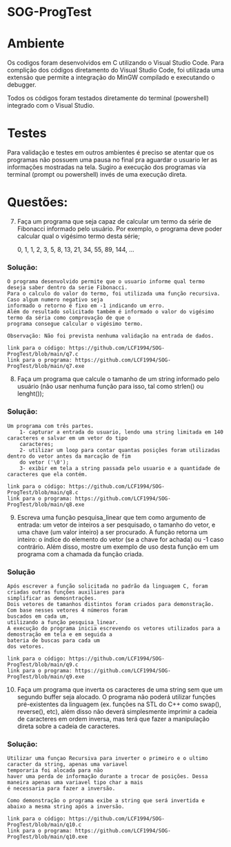 # SOG-ProgTest

# Ambiente

Os codigos foram desenvolvidos em C utilizando o Visual Studio Code. 
Para complição dos códigos diretamento do Visual Studio Code, foi utilizada uma extensão que permite a integração 
do MinGW compilado e executando o debugger.

Todos os códigos foram testados diretamente do terminal (powershell) integrado com o Visual Studio.

# Testes

Para validação e testes em outros ambientes é preciso se atentar que os programas não possuem uma pausa no final
pra aguardar o usuario ler as informações mostradas na tela.
Sugiro a execução dos programas via terminal (prompt ou powershell) invés de uma execução direta.

# Questões:

7. Faça um programa que seja capaz de calcular um termo da série de Fibonacci informado pelo usuário. Por exemplo,
o programa deve poder calcular qual o vigésimo termo desta série;
    
    0, 1, 1, 2, 3, 5, 8, 13, 21, 34, 55, 89, 144, …

### Solução:
    O programa desenvolvido permite que o usuario informe qual termo deseja saber dentro da serie Fibonacci. 
    Para o calculo do valor do termo, foi utilizada uma função recursiva. Caso algum numero negativo seja 
    informado o retorno é fixo em -1 indicando um erro. 
    Além do resultado solicitado também é informado o valor do vigésimo termo da séria como comprovação de que o
    programa consegue calcular o vigésimo termo.

    Observação: Não foi prevista nenhuma validação na entrada de dados.

    link para o código: https://github.com/LCF1994/SOG-ProgTest/blob/main/q7.c
    link para o programa: https://github.com/LCF1994/SOG-ProgTest/blob/main/q7.exe

8. Faça um programa que calcule o tamanho de um string informado pelo usuário (não usar nenhuma função para isso,
tal como strlen() ou lenght());

### Solução:
    Um programa com três partes.
        1- capturar a entrada do usuario, lendo uma string limitada em 140 caracteres e salvar em um vetor do tipo
        caracteres;
        2- utilizar um loop para contar quantas posições foram utilizadas dentro do vetor antes da marcação de fim
        do vetor ('\0');
        3- exibir em tela a string passada pelo usuario e a quantidade de caracteres que ela contém.

    link para o código: https://github.com/LCF1994/SOG-ProgTest/blob/main/q8.c
    link para o programa: https://github.com/LCF1994/SOG-ProgTest/blob/main/q8.exe

9. Escreva uma função pesquisa_linear que tem como argumento de entrada:
um vetor de inteiros a ser pesquisado, o tamanho do vetor, e uma chave (um valor inteiro) a ser procurado. 
A função retorna um inteiro: o índice do elemento do vetor (se a chave for achada) ou -1 caso contrário. 
Além disso, mostre um exemplo de uso desta função em um programa com a chamada da função criada.

### Solução
    Após escrever a função solicitada no padrão da linguagem C, foram criadas outras funções auxiliares para 
    simplificar as demosntrações.
    Dois vetores de tamanhos distintos foram criados para demonstração. Com base nesses vetores 4 números foram 
    buscados em cada um,
    utilizando a função pesquisa_linear.
    A execução do programa inicia escrevendo os vetores utilizados para a demostração em tela e em seguida a 
    bateria de buscas para cada um 
    dos vetores.

    link para o código: https://github.com/LCF1994/SOG-ProgTest/blob/main/q9.c
    link para o programa: https://github.com/LCF1994/SOG-ProgTest/blob/main/q9.exe

10. Faça um programa que inverta os caracteres de uma string sem que um segundo buffer seja alocado.
 O programa não poderá utilizar funções pré-existentes da linguagem (ex. funções na STL do C++ como swap(), 
 reverse(), etc), 
 além disso não deverá simplesmente imprimir a cadeia de caracteres em ordem inversa, 
 mas terá que fazer a manipulação direta sobre a cadeia de caracteres.

### Solução:
    Utilizar uma funçao Recursiva para inverter o primeiro e o ultimo caracter da string, apenas uma variavel 
    temporaria foi alocada para não 
    haver uma perda de informação durante a trocar de posições. Dessa maneira apenas uma variavel tipo char a mais 
    é necessaria para fazer a inversão.

    Como demonstração o programa exibe a string que será invertida e abaixo a mesma string após a inversão.

    link para o código: https://github.com/LCF1994/SOG-ProgTest/blob/main/q10.c
    link para o programa: https://github.com/LCF1994/SOG-ProgTest/blob/main/q10.exe


